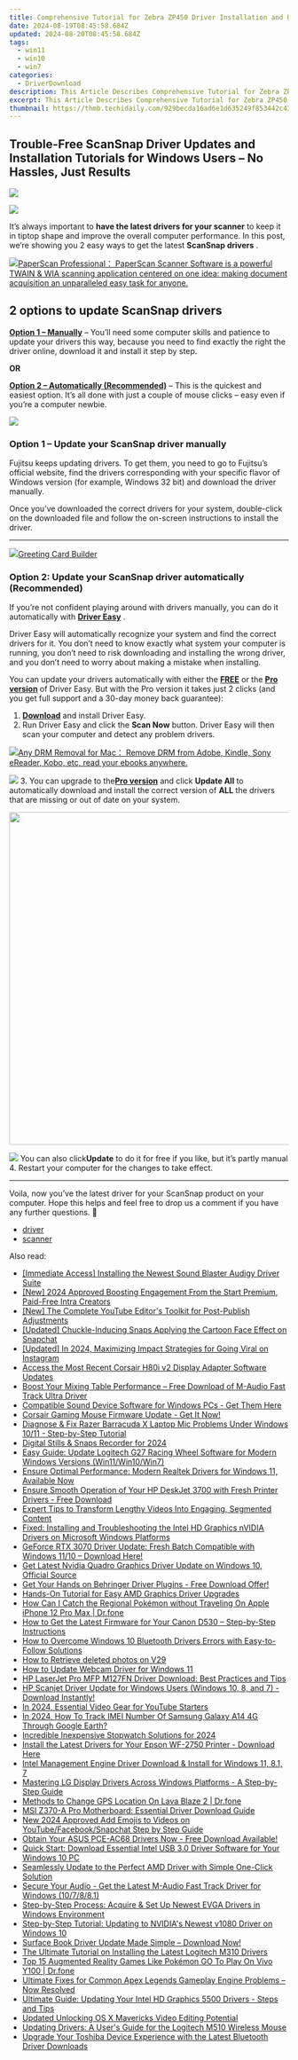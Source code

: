 ```yaml
---
title: Comprehensive Tutorial for Zebra ZP450 Driver Installation and Updates
date: 2024-08-19T08:45:58.684Z
updated: 2024-08-20T08:45:58.684Z
tags:
  - win11
  - win10
  - win7
categories:
  - DriverDownload
description: This Article Describes Comprehensive Tutorial for Zebra ZP450 Driver Installation and Updates
excerpt: This Article Describes Comprehensive Tutorial for Zebra ZP450 Driver Installation and Updates
thumbnail: https://thmb.techidaily.com/929becda16ad6e1d635249f853442c43d72fdee02099dda394914608d8e630c7.jpg
---
```


## Trouble-Free ScanSnap Driver Updates and Installation Tutorials for Windows Users – No Hassles, Just Results

<!-- affiliate ads begin -->
<a href="https://store.nero.com/order/checkout.php?PRODS=42296855&QTY=1&AFFILIATE=108875&CART=1"><img src="http://cdnwww.nero.com/nero-com-wAssets/img/banners/2023/recode/Nero_Recode_Screen_2.png" border="0"></a>
<!-- affiliate ads end -->
![](https://images.drivereasy.com/wp-content/uploads/2019/01/img_5c3d5b538269b.jpg)

It’s always important to **have the latest drivers for your scanner**  to keep it in tiptop shape and improve the overall computer performance. In this post, we’re showing you 2 easy ways to get the latest **ScanSnap drivers** .

<!-- affiliate ads begin -->
<a href="https://secure.2checkout.com/order/checkout.php?PRODS=37540879&QTY=1&AFFILIATE=108875&CART=1"><img src="https://paperscan.orpalis.com/img/content/You_prefer_to_use.png" border="0">PaperScan Professional： PaperScan Scanner Software is a powerful TWAIN & WIA scanning application centered on one idea: making document acquisition an unparalleled easy task for anyone.</a>
<!-- affiliate ads end -->
## 2 options to update **ScanSnap drivers**

[**Option 1 – Manually**](https://tools.techidaily.com/drivereasy/download/) – You’ll need some computer skills and patience to update your drivers this way, because you need to find exactly the right the driver online, download it and install it step by step.

**OR**

[**Option 2 – Automatically (Recommended)**](https://www.drivereasy.com/knowledge/scansnap-driver-download-update-easily/#O2) – This is the quickest and easiest option. It’s all done with just a couple of mouse clicks – easy even if you’re a computer newbie.

<!-- affiliate ads begin -->
<a href="https://secure.2checkout.com/order/checkout.php?PRODS=37100474&QTY=1&AFFILIATE=108875&CART=1"><img src="https://awario.com/images/pages/index/img-platform-ui-1280@1x.avif" border="0"></a>
<!-- affiliate ads end -->
### **Option 1 – Update your ScanSnap driver manually**

 Fujitsu keeps updating drivers. To get them, you need to go to Fujitsu’s official  website, find the drivers corresponding with your specific flavor of Windows version (for example, Windows 32 bit) and download the driver manually.

 Once you’ve downloaded the correct drivers for your system, double-click on the downloaded file and follow the on-screen instructions to install the driver.

---

<!-- affiliate ads begin -->
<a href="https://secure.2checkout.com/order/checkout.php?PRODS=2067133&QTY=1&AFFILIATE=108875&CART=1"><img src="https://www.pearlmountainsoft.com/n_img/product/gcb/banScrn.jpg" border="0">Greeting Card Builder</a>
<!-- affiliate ads end -->
### Option 2: Update your ScanSnap driver automatically (Recommended)

 If you’re not confident playing around with drivers manually, you can do it automatically with **[Driver Easy](https://tools.techidaily.com/drivereasy/download/)**  .

 Driver Easy will automatically recognize your system and find the correct drivers for it. You don’t need to know exactly what system your computer is running, you don’t need to risk downloading and installing the wrong driver, and you don’t need to worry about making a mistake when installing.

 You can update your drivers automatically with either the **[FREE](https://tools.techidaily.com/drivereasy/download/)**  or the **[Pro version](https://tools.techidaily.com/drivereasy/download/)**  of Driver Easy. But with the Pro version it takes just 2 clicks (and you get full support and a 30-day money back guarantee):

1. [**Download**](https://tools.techidaily.com/drivereasy/download/) and install Driver Easy.
2. Run Driver Easy and click the **Scan Now** button. Driver Easy will then scan your computer and detect any problem drivers.  
<!-- affiliate ads begin -->
<a href="https://secure.2checkout.com/order/checkout.php?PRODS=4600114&QTY=1&AFFILIATE=108875&CART=1"><img src="https://www.epubor.com/images/drm-removal-feature2.png" border="0">Any DRM Removal for Mac： Remove DRM from Adobe, Kindle, Sony eReader, Kobo, etc, read your ebooks anywhere.</a>
<!-- affiliate ads end -->
![](https://images.drivereasy.com/wp-content/uploads/2018/11/img_5bea92aeadc8d.jpg)
3. You can upgrade to the[**Pro version**](https://tools.techidaily.com/drivereasy/download/) and click   **Update All**  to automatically download and install the correct version of **ALL**  the drivers that are missing or out of date on your system.  
<!-- affiliate ads begin -->
<a href="https://turtlebeacheu.sjv.io/c/5597632/1996818/23722" target="_top" id="1996818"><img src="//a.impactradius-go.com/display-ad/23722-1996818" border="0" alt="" width="600" height="600"/></a><img height="0" width="0" src="https://imp.pxf.io/i/5597632/1996818/23722" style="position:absolute;visibility:hidden;" border="0" />
<!-- affiliate ads end -->
![](https://images.drivereasy.com/wp-content/uploads/2018/11/img_5bea936032f20.jpg) You can also click**Update** to do it for free if you like, but it’s partly manual
4. Restart your computer for the changes to take effect.

---

 Voila, now you’ve the latest driver for your ScanSnap product on your computer. Hope this helps and feel free to drop us a comment if you have any further questions. 🙂

* [driver](https://tools.techidaily.com/drivereasy/download/)
* [scanner](https://tools.techidaily.com/drivereasy/download/)

<ins class="adsbygoogle"
     style="display:block"
     data-ad-format="autorelaxed"
     data-ad-client="ca-pub-7571918770474297"
     data-ad-slot="1223367746"></ins>



<ins class="adsbygoogle"
     style="display:block"
     data-ad-client="ca-pub-7571918770474297"
     data-ad-slot="8358498916"
     data-ad-format="auto"
     data-full-width-responsive="true"></ins>

<span class="atpl-alsoreadstyle">Also read:</span>
<div><ul>
<li><a href="https://win-dash.techidaily.com/immediate-access-installing-the-newest-sound-blaster-audigy-driver-suite/"><u>[Immediate Access] Installing the Newest Sound Blaster Audigy Driver Suite</u></a></li>
<li><a href="https://facebook-record-videos.techidaily.com/new-2024-approved-boosting-engagement-from-the-start-premium-paid-free-intra-creators/"><u>[New] 2024 Approved  Boosting Engagement From the Start  Premium, Paid-Free Intra Creators</u></a></li>
<li><a href="https://facebook-video-footage.techidaily.com/new-the-complete-youtube-editors-toolkit-for-post-publish-adjustments/"><u>[New] The Complete YouTube Editor's Toolkit for Post-Publish Adjustments</u></a></li>
<li><a href="https://vp-tips.techidaily.com/updated-chuckle-inducing-snaps-applying-the-cartoon-face-effect-on-snapchat/"><u>[Updated] Chuckle-Inducing Snaps  Applying the Cartoon Face Effect on Snapchat</u></a></li>
<li><a href="https://instagram-video-files.techidaily.com/updated-in-2024-maximizing-impact-strategies-for-going-viral-on-instagram/"><u>[Updated] In 2024, Maximizing Impact  Strategies for Going Viral on Instagram</u></a></li>
<li><a href="https://win-dash.techidaily.com/access-the-most-recent-corsair-h80i-v2-display-adapter-software-updates/"><u>Access the Most Recent Corsair H80i v2 Display Adapter Software Updates</u></a></li>
<li><a href="https://win-dash.techidaily.com/boost-your-mixing-table-performance-free-download-of-m-audio-fast-track-ultra-driver/"><u>Boost Your Mixing Table Performance – Free Download of M-Audio Fast Track Ultra Driver</u></a></li>
<li><a href="https://win-dash.techidaily.com/compatible-sound-device-software-for-windows-pcs-get-them-here/"><u>Compatible Sound Device Software for Windows PCs - Get Them Here</u></a></li>
<li><a href="https://win-dash.techidaily.com/1722960411860-corsair-gaming-mouse-firmware-update-get-it-now/"><u>Corsair Gaming Mouse Firmware Update - Get It Now!</u></a></li>
<li><a href="https://win-dash.techidaily.com/diagnose-and-fix-razer-barracuda-x-laptop-mic-problems-under-windows-1011-step-by-step-tutorial/"><u>Diagnose & Fix Razer Barracuda X Laptop Mic Problems Under Windows 10/11 - Step-by-Step Tutorial</u></a></li>
<li><a href="https://screen-activity-recording.techidaily.com/digital-stills-and-snaps-recorder-for-2024/"><u>Digital Stills & Snaps Recorder for 2024</u></a></li>
<li><a href="https://win-dash.techidaily.com/easy-guide-update-logitech-g27-racing-wheel-software-for-modern-windows-versions-win11win10win7/"><u>Easy Guide: Update Logitech G27 Racing Wheel Software for Modern Windows Versions (Win11/Win10/Win7)</u></a></li>
<li><a href="https://win-dash.techidaily.com/ensure-optimal-performance-modern-realtek-drivers-for-windows-11-available-now/"><u>Ensure Optimal Performance: Modern Realtek Drivers for Windows 11, Available Now</u></a></li>
<li><a href="https://win-dash.techidaily.com/ensure-smooth-operation-of-your-hp-deskjet-3700-with-fresh-printer-drivers-free-download/"><u>Ensure Smooth Operation of Your HP DeskJet 3700 with Fresh Printer Drivers - Free Download</u></a></li>
<li><a href="https://youtube-clips.techidaily.com/expert-tips-to-transform-lengthy-videos-into-engaging-segmented-content/"><u>Expert Tips to Transform Lengthy Videos Into Engaging, Segmented Content</u></a></li>
<li><a href="https://win-dash.techidaily.com/fixed-installing-and-troubleshooting-the-intel-hd-graphics-nvidia-drivers-on-microsoft-windows-platforms/"><u>Fixed: Installing and Troubleshooting the Intel HD Graphics nVIDIA Drivers on Microsoft Windows Platforms</u></a></li>
<li><a href="https://win-dash.techidaily.com/1722960991988-geforce-rtx-3070-driver-update-fresh-batch-compatible-with-windows-1110-download-here/"><u>GeForce RTX 3070 Driver Update: Fresh Batch Compatible with Windows 11/10 – Download Here!</u></a></li>
<li><a href="https://win-dash.techidaily.com/get-latest-nvidia-quadro-graphics-driver-update-on-windows-10-official-source/"><u>Get Latest Nvidia Quadro Graphics Driver Update on Windows 10, Official Source</u></a></li>
<li><a href="https://win-dash.techidaily.com/1722974167075-get-your-hands-on-behringer-driver-plugins-free-download-offer/"><u>Get Your Hands on Behringer Driver Plugins - Free Download Offer!</u></a></li>
<li><a href="https://win-dash.techidaily.com/hands-on-tutorial-for-easy-amd-graphics-driver-upgrades/"><u>Hands-On Tutorial for Easy AMD Graphics Driver Upgrades</u></a></li>
<li><a href="https://ios-pokemon-go.techidaily.com/how-can-i-catch-the-regional-pokemon-without-traveling-on-apple-iphone-12-pro-max-drfone-by-drfone-virtual-ios/"><u>How Can I Catch the Regional Pokémon without Traveling On Apple iPhone 12 Pro Max | Dr.fone</u></a></li>
<li><a href="https://win-dash.techidaily.com/how-to-get-the-latest-firmware-for-your-canon-d530-step-by-step-instructions/"><u>How to Get the Latest Firmware for Your Canon D530 – Step-by-Step Instructions</u></a></li>
<li><a href="https://win-dash.techidaily.com/how-to-overcome-windows-10-bluetooth-drivers-errors-with-easy-to-follow-solutions/"><u>How to Overcome Windows 10 Bluetooth Drivers Errors with Easy-to-Follow Solutions</u></a></li>
<li><a href="https://blog-min.techidaily.com/how-to-retrieve-deleted-photos-on-v29-by-stellar-photo-recovery-android-mobile-photo-recover/"><u>How to Retrieve deleted photos on V29</u></a></li>
<li><a href="https://win-dash.techidaily.com/how-to-update-webcam-driver-for-windows-11/"><u>How to Update Webcam Driver for Windows 11</u></a></li>
<li><a href="https://win-dash.techidaily.com/hp-laserjet-pro-mfp-m127fn-driver-download-best-practices-and-tips/"><u>HP LaserJet Pro MFP M127FN Driver Download: Best Practices and Tips</u></a></li>
<li><a href="https://win-dash.techidaily.com/1722978509352-hp-scanjet-driver-update-for-windows-users-windows-10-8-and-7-download-instantly/"><u>HP Scanjet Driver Update for Windows Users (Windows 10, 8, and 7) - Download Instantly!</u></a></li>
<li><a href="https://youtube-data.techidaily.com/24-essential-video-gear-for-youtube-starters/"><u>In 2024, Essential Video Gear for YouTube Starters</u></a></li>
<li><a href="https://android-unlock.techidaily.com/in-2024-how-to-track-imei-number-of-samsung-galaxy-a14-4g-through-google-earth-by-drfone-android/"><u>In 2024, How To Track IMEI Number Of Samsung Galaxy A14 4G Through Google Earth?</u></a></li>
<li><a href="https://some-techniques.techidaily.com/incredible-inexpensive-stopwatch-solutions-for-2024/"><u>Incredible Inexpensive Stopwatch Solutions for 2024</u></a></li>
<li><a href="https://win-dash.techidaily.com/install-the-latest-drivers-for-your-epson-wf-2750-printer-download-here/"><u>Install the Latest Drivers for Your Epson WF-2750 Printer - Download Here</u></a></li>
<li><a href="https://win-dash.techidaily.com/intel-management-engine-driver-download-and-install-for-windows-11-81-7/"><u>Intel Management Engine Driver Download & Install for Windows 11, 8.1, 7</u></a></li>
<li><a href="https://win-dash.techidaily.com/mastering-lg-display-drivers-across-windows-platforms-a-step-by-step-guide/"><u>Mastering LG Display Drivers Across Windows Platforms - A Step-by-Step Guide</u></a></li>
<li><a href="https://fake-location.techidaily.com/methods-to-change-gps-location-on-lava-blaze-2-drfone-by-drfone-virtual-android/"><u>Methods to Change GPS Location On Lava Blaze 2 | Dr.fone</u></a></li>
<li><a href="https://win-dash.techidaily.com/msi-z370-a-pro-motherboard-essential-driver-download-guide/"><u>MSI Z370-A Pro Motherboard: Essential Driver Download Guide</u></a></li>
<li><a href="https://meme-emoji.techidaily.com/new-2024-approved-add-emojis-to-videos-on-youtubefacebooksnapchat-step-by-step-guide/"><u>New 2024 Approved Add Emojis to Videos on YouTube/Facebook/Snapchat Step by Step Guide</u></a></li>
<li><a href="https://win-dash.techidaily.com/obtain-your-asus-pce-ac68-drivers-now-free-download-available/"><u>Obtain Your ASUS PCE-AC68 Drivers Now - Free Download Available!</u></a></li>
<li><a href="https://win-dash.techidaily.com/quick-start-download-essential-intel-usb-30-driver-software-for-your-windows-10-pc/"><u>Quick Start: Download Essential Intel USB 3.0 Driver Software for Your Windows 10 PC</u></a></li>
<li><a href="https://win-dash.techidaily.com/seamlessly-update-to-the-perfect-amd-driver-with-simple-one-click-solution/"><u>Seamlessly Update to the Perfect AMD Driver with Simple One-Click Solution</u></a></li>
<li><a href="https://win-dash.techidaily.com/secure-your-audio-get-the-latest-m-audio-fast-track-driver-for-windows-107881/"><u>Secure Your Audio - Get the Latest M-Audio Fast Track Driver for Windows (10/7/8/8.1)</u></a></li>
<li><a href="https://win-dash.techidaily.com/step-by-step-process-acquire-and-set-up-newest-evga-drivers-in-windows-environment/"><u>Step-by-Step Process: Acquire & Set Up Newest EVGA Drivers in Windows Environment</u></a></li>
<li><a href="https://win-dash.techidaily.com/step-by-step-tutorial-updating-to-nvidias-newest-v1080-driver-on-windows-10/"><u>Step-by-Step Tutorial: Updating to NVIDIA's Newest v1080 Driver on Windows 10</u></a></li>
<li><a href="https://win-dash.techidaily.com/1722973769050-surface-book-driver-update-made-simple-download-now/"><u>Surface Book Driver Update Made Simple – Download Now!</u></a></li>
<li><a href="https://win-dash.techidaily.com/the-ultimate-tutorial-on-installing-the-latest-logitech-m310-drivers/"><u>The Ultimate Tutorial on Installing the Latest Logitech M310 Drivers</u></a></li>
<li><a href="https://change-location.techidaily.com/top-15-augmented-reality-games-like-pokemon-go-to-play-on-vivo-y100-drfone-by-drfone-virtual-android/"><u>Top 15 Augmented Reality Games Like Pokémon GO To Play On Vivo Y100 | Dr.fone</u></a></li>
<li><a href="https://program-issues.techidaily.com/1723006930691-ultimate-fixes-for-common-apex-legends-gameplay-engine-problems-now-resolved/"><u>Ultimate Fixes for Common Apex Legends Gameplay Engine Problems – Now Resolved</u></a></li>
<li><a href="https://win-dash.techidaily.com/ultimate-guide-updating-your-intel-hd-graphics-5500-drivers-steps-and-tips/"><u>Ultimate Guide: Updating Your Intel HD Graphics 5500 Drivers - Steps and Tips</u></a></li>
<li><a href="https://ai-video-apps.techidaily.com/updated-unlocking-os-x-mavericks-video-editing-potential/"><u>Updated Unlocking OS X Mavericks Video Editing Potential</u></a></li>
<li><a href="https://win-dash.techidaily.com/updating-drivers-a-users-guide-for-the-logitech-m510-wireless-mouse/"><u>Updating Drivers: A User's Guide for the Logitech M510 Wireless Mouse</u></a></li>
<li><a href="https://win-dash.techidaily.com/upgrade-your-toshiba-device-experience-with-the-latest-bluetooth-driver-downloads/"><u>Upgrade Your Toshiba Device Experience with the Latest Bluetooth Driver Downloads</u></a></li>
</ul></div>
